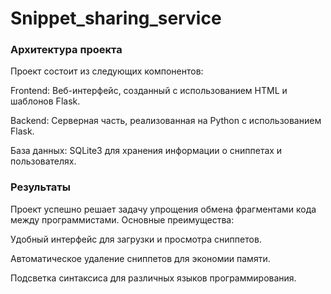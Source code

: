 # Snippet_sharing_service

### Архитектура проекта

Проект состоит из следующих компонентов:

Frontend: Веб-интерфейс, созданный с использованием HTML и шаблонов Flask.

Backend: Серверная часть, реализованная на Python с использованием Flask.

База данных: SQLite3 для хранения информации о сниппетах и пользователях.

### Результаты

Проект успешно решает задачу упрощения обмена фрагментами кода между программистами. Основные преимущества:

Удобный интерфейс для загрузки и просмотра сниппетов.

Автоматическое удаление сниппетов для экономии памяти.

Подсветка синтаксиса для различных языков программирования.
